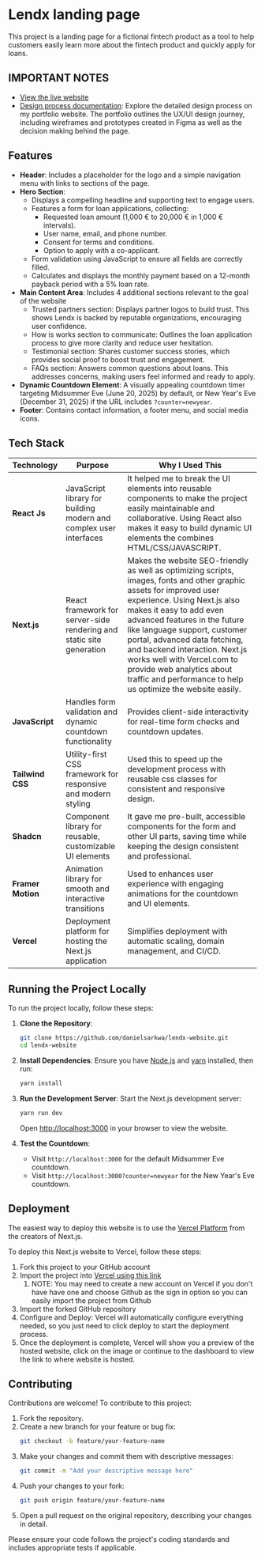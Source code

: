 # Lendx landing page

This project is a landing page for a fictional fintech product as a tool to help customers easily learn more about the fintech product and quickly apply for loans.

## IMPORTANT NOTES

- [View the live website](https://lendx-website.vercel.app/)
- [Design process documentation](https://danielsarkwa.com/projects/lendx-landing-page): Explore the detailed design process on my portfolio website. The portfolio outlines the UX/UI design journey, including wireframes and prototypes created in Figma as well as the decision making behind the page.

## Features

- **Header**: Includes a placeholder for the logo and a simple navigation menu with links to sections of the page.
- **Hero Section**:
  - Displays a compelling headline and supporting text to engage users.
  - Features a form for loan applications, collecting:
    - Requested loan amount (1,000 € to 20,000 € in 1,000 € intervals).
    - User name, email, and phone number.
    - Consent for terms and conditions.
    - Option to apply with a co-applicant.
  - Form validation using JavaScript to ensure all fields are correctly filled.
  - Calculates and displays the monthly payment based on a 12-month payback period with a 5% loan rate.
- **Main Content Area**: Includes 4 additional sections relevant to the goal of the website
  - Trusted partners section: Displays partner logos to build trust. This shows Lendx is backed by reputable organizations, encouraging user confidence.
  - How is works section to communicate: Outlines the loan application process to give more clarity and reduce user hesitation.
  - Testimonial section: Shares customer success stories, which provides social proof to boost trust and engagement.
  - FAQs section: Answers common questions about loans. This addresses concerns, making users feel informed and ready to apply.
- **Dynamic Countdown Element**: A visually appealing countdown timer targeting Midsummer Eve (June 20, 2025) by default, or New Year's Eve (December 31, 2025) if the URL includes `?counter=newyear`.
- **Footer**: Contains contact information, a footer menu, and social media icons.

## Tech Stack

| Technology       | Purpose                                              | Why I Used This                                                      |
|------------------|------------------------------------------------------|------------------------------------------------------------------------------|
| **React Js**      | JavaScript library for building modern and complex user interfaces | It helped me to break the UI elements into reusable components to make the project easily maintainable and collaborative. Using React also makes it easy to build dynamic UI elements the combines HTML/CSS/JAVASCRIPT. |
| **Next.js**      | React framework for server-side rendering and static site generation | Makes the website SEO-friendly as well as optimizing scripts, images, fonts and other graphic assets for improved user experience. Using Next.js also makes it easy to add even advanced features in the future like language support, customer portal, advanced data fetching, and backend interaction. Next.js works well with Vercel.com to provide web analytics about traffic and performance to help us optimize the website easily. |
| **JavaScript**   | Handles form validation and dynamic countdown functionality | Provides client-side interactivity for real-time form checks and countdown updates. |
| **Tailwind CSS** | Utility-first CSS framework for responsive and modern styling | Used this to speed up the development process with reusable css classes for consistent and responsive design. |
| **Shadcn**      | Component library for reusable, customizable UI elements | It gave me pre-built, accessible components for the form and other UI parts, saving time while keeping the design consistent and professional. |
| **Framer Motion** | Animation library for smooth and interactive transitions | Used to enhances user experience with engaging animations for the countdown and UI elements. |
| **Vercel**       | Deployment platform for hosting the Next.js application | Simplifies deployment with automatic scaling, domain management, and CI/CD. |

## Running the Project Locally

To run the project locally, follow these steps:

1. **Clone the Repository**:
   ```bash
   git clone https://github.com/danielsarkwa/lendx-website.git
   cd lendx-website
   ```

2. **Install Dependencies**:
   Ensure you have [Node.js](https://nodejs.org/) and [yarn](https://classic.yarnpkg.com/lang/en/docs/install/#mac-stable) installed, then run:
   ```bash
   yarn install
   ```

3. **Run the Development Server**:
   Start the Next.js development server:
   ```bash
   yarn run dev
   ```
   Open [http://localhost:3000](http://localhost:3000) in your browser to view the website.

4. **Test the Countdown**:
   - Visit `http://localhost:3000` for the default Midsummer Eve countdown.
   - Visit `http://localhost:3000?counter=newyear` for the New Year's Eve countdown.

## Deployment

The easiest way to deploy this website is to use the [Vercel Platform](https://vercel.com/new?utm_medium=default-template&filter=next.js&utm_source=create-next-app&utm_campaign=create-next-app-readme) from the creators of Next.js.

To deploy this Next.js website to Vercel, follow these steps:

1. Fork this project to your GitHub account
2. Import the project into [Vercel using this link](https://vercel.com/new?utm_medium=default-template&filter=next.js&utm_source=create-next-app&utm_campaign=create-next-app-readme)
   1. NOTE: You may need to create a new account on Vercel if you don't have have one and choose Github as the sign in option so you can easily import the project from Github
3. Import the forked GitHub repository
4. Configure and Deploy: Vercel will automatically configure everything needed, so you just need to click deploy to start the deployment process.
5. Once the deployment is complete, Vercel will show you a preview of the hosted website, click on the image or continue to the dashboard to view the link to where website is hosted.

## Contributing

Contributions are welcome! To contribute to this project:

1. Fork the repository.
2. Create a new branch for your feature or bug fix:
   ```bash
   git checkout -b feature/your-feature-name
   ```
3. Make your changes and commit them with descriptive messages:
   ```bash
   git commit -m "Add your descriptive message here"
   ```
4. Push your changes to your fork:
   ```bash
   git push origin feature/your-feature-name
   ```
5. Open a pull request on the original repository, describing your changes in detail.

Please ensure your code follows the project's coding standards and includes appropriate tests if applicable.
